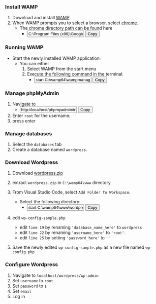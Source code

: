 <script>
function copy(elementId) {
  var copyText = document.getElementById(elementId);
  copyText.select();
  document.execCommand("copy");
  alert("" + copyText.value + "\n\nhas been copied to the clipboard!");
}
</script>



### Install WAMP
1. Download and install [WAMP](https://sourceforge.net/projects/wampserver/files/WampServer%203/WampServer%203.0.0/wampserver3.1.9_x64.exe/download?use_mirror=newcontinuum&r=https%3A%2F%2Fsourceforge.net%2Fprojects%2Fwampserver%2Ffiles%2Flatest%2Fdownload).
2. When WAMP prompts you to select a browser, select [chrome](https://www.google.com/chrome/thank-you.html?statcb=1&installdataindex=defaultbrowser#).
    * The chrome directory path can be found here
        * <input
            type="text"
            value="C:\Program Files (x86)\Google\Chrome\Application\chrome.exe"
            id="chrome-directory">
        <button onclick="copy('chrome-directory')">Copy</button>


### Running WAMP
* Start the newly installed WAMP application.
    * You can either
        1. Select WAMP from the start menu
        2. Execute the following command in the terminal:
			* <input
                    type="text"
                    value="start C:\wamp64\wampmanager.exe"
                    id="wamp-executor">
			<button onclick="copy('wamp-executor')">Copy</button>

### Manage phpMyAdmin
1. Navigate to
	* <input
                    type="text"
                    value="http://localhost/phpmyadmin/index.php"
                    id="phpmyadmin">
			<button onclick="copy('phpmyadmin')">Copy</button>
2. Enter `root` for the username.
3. press enter

### Manage databases
1. Select the `databases` tab
2. Create a database named `wordpress`.

### Download Wordpress
1. Download [wordpress.zip](https://wordpress.org/latest.zip)
2. extract `wordpress.zip` in `C:\wamp64\www` directory
3. From Visual Studio Code, select `Add Folder To Workspace`.
    * Select the following directory:
	    * <input
                    type="text"
                    value="start C:\wamp64\www\wordpress"
                    id="wordpress-directory">
			<button onclick="copy('wordpress-directory')">Copy</button>

4. edit `wp-config-sample.php`
    * edit `line 19` by renaming `'database_name_here'` to `wordpress`
    * edit `line 22` by renaming `'username_here'` to `'root'`.
    * edit `line 25` by setting `'password_here'` to `''`
5. Save the newly edited `wp-config-sample.php` as a new file named `wp-config.php`


### Configure Wordpress
1. Navigate to `localhost/wordpress/wp-admin`
2. Set `username` to `root`
3. Set `password` to `1`
4. Set `email`
5. Log in